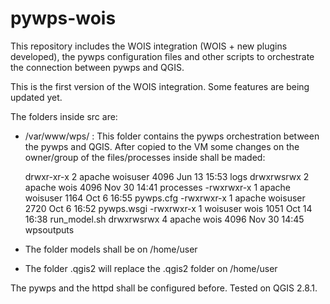 # pywps-wois

This repository includes the WOIS integration (WOIS + new plugins developed), the pywps configuration files and other scripts to orchestrate the connection between pywps and QGIS.

This is the first version of the WOIS integration. Some features are being updated yet.

The folders inside src are:

- /var/www/wps/ : This folder contains the pywps orchestration between the pywps and QGIS. After copied to the VM some changes on the owner/group of the files/processes inside shall be maded:

  drwxr-xr-x 2 apache   woisuser 4096 Jun 13 15:53 logs
  drwxrwsrwx 2 apache   wois     4096 Nov 30 14:41 processes
  -rwxrwxr-x 1 apache   woisuser 1164 Oct  6 16:55 pywps.cfg
  -rwxrwxr-x 1 apache   woisuser 2720 Oct  6 16:52 pywps.wsgi
  -rwxrwxr-x 1 woisuser wois     1051 Oct 14 16:38 run_model.sh
  drwxrwsrwx 4 apache   wois     4096 Nov 30 14:45 wpsoutputs
  
- The folder models shall be on /home/user
- The folder .qgis2 will replace the .qgis2 folder on /home/user

The pywps and the httpd shall be configured before.
Tested on QGIS 2.8.1.
